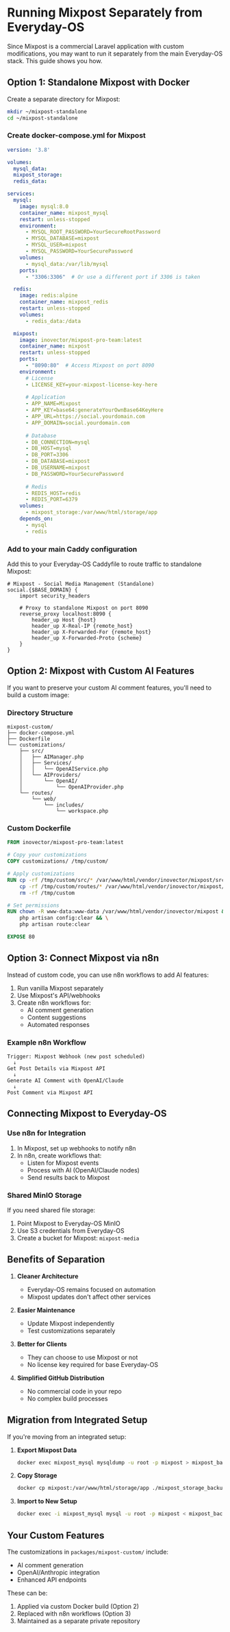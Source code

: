 # Running Mixpost Separately from Everyday-OS

Since Mixpost is a commercial Laravel application with custom modifications, you may want to run it separately from the main Everyday-OS stack. This guide shows you how.

## Option 1: Standalone Mixpost with Docker

Create a separate directory for Mixpost:

```bash
mkdir ~/mixpost-standalone
cd ~/mixpost-standalone
```

### Create docker-compose.yml for Mixpost

```yaml
version: '3.8'

volumes:
  mysql_data:
  mixpost_storage:
  redis_data:

services:
  mysql:
    image: mysql:8.0
    container_name: mixpost_mysql
    restart: unless-stopped
    environment:
      - MYSQL_ROOT_PASSWORD=YourSecureRootPassword
      - MYSQL_DATABASE=mixpost
      - MYSQL_USER=mixpost
      - MYSQL_PASSWORD=YourSecurePassword
    volumes:
      - mysql_data:/var/lib/mysql
    ports:
      - "3306:3306"  # Or use a different port if 3306 is taken

  redis:
    image: redis:alpine
    container_name: mixpost_redis
    restart: unless-stopped
    volumes:
      - redis_data:/data

  mixpost:
    image: inovector/mixpost-pro-team:latest
    container_name: mixpost
    restart: unless-stopped
    ports:
      - "8090:80"  # Access Mixpost on port 8090
    environment:
      # License
      - LICENSE_KEY=your-mixpost-license-key-here
      
      # Application
      - APP_NAME=Mixpost
      - APP_KEY=base64:generateYourOwnBase64KeyHere
      - APP_URL=https://social.yourdomain.com
      - APP_DOMAIN=social.yourdomain.com
      
      # Database
      - DB_CONNECTION=mysql
      - DB_HOST=mysql
      - DB_PORT=3306
      - DB_DATABASE=mixpost
      - DB_USERNAME=mixpost
      - DB_PASSWORD=YourSecurePassword
      
      # Redis
      - REDIS_HOST=redis
      - REDIS_PORT=6379
    volumes:
      - mixpost_storage:/var/www/html/storage/app
    depends_on:
      - mysql
      - redis
```

### Add to your main Caddy configuration

Add this to your Everyday-OS Caddyfile to route traffic to standalone Mixpost:

```caddy
# Mixpost - Social Media Management (Standalone)
social.{$BASE_DOMAIN} {
    import security_headers
    
    # Proxy to standalone Mixpost on port 8090
    reverse_proxy localhost:8090 {
        header_up Host {host}
        header_up X-Real-IP {remote_host}
        header_up X-Forwarded-For {remote_host}
        header_up X-Forwarded-Proto {scheme}
    }
}
```

## Option 2: Mixpost with Custom AI Features

If you want to preserve your custom AI comment features, you'll need to build a custom image:

### Directory Structure
```
mixpost-custom/
├── docker-compose.yml
├── Dockerfile
└── customizations/
    ├── src/
    │   ├── AIManager.php
    │   ├── Services/
    │   │   └── OpenAIService.php
    │   └── AIProviders/
    │       └── OpenAI/
    │           └── OpenAIProvider.php
    └── routes/
        └── web/
            └── includes/
                └── workspace.php
```

### Custom Dockerfile
```dockerfile
FROM inovector/mixpost-pro-team:latest

# Copy your customizations
COPY customizations/ /tmp/custom/

# Apply customizations
RUN cp -rf /tmp/custom/src/* /var/www/html/vendor/inovector/mixpost/src/ && \
    cp -rf /tmp/custom/routes/* /var/www/html/vendor/inovector/mixpost/routes/ && \
    rm -rf /tmp/custom

# Set permissions
RUN chown -R www-data:www-data /var/www/html/vendor/inovector/mixpost && \
    php artisan config:clear && \
    php artisan route:clear

EXPOSE 80
```

## Option 3: Connect Mixpost via n8n

Instead of custom code, you can use n8n workflows to add AI features:

1. Run vanilla Mixpost separately
2. Use Mixpost's API/webhooks
3. Create n8n workflows for:
   - AI comment generation
   - Content suggestions
   - Automated responses

### Example n8n Workflow
```
Trigger: Mixpost Webhook (new post scheduled)
  ↓
Get Post Details via Mixpost API
  ↓
Generate AI Comment with OpenAI/Claude
  ↓
Post Comment via Mixpost API
```

## Connecting Mixpost to Everyday-OS

### Use n8n for Integration
1. In Mixpost, set up webhooks to notify n8n
2. In n8n, create workflows that:
   - Listen for Mixpost events
   - Process with AI (OpenAI/Claude nodes)
   - Send results back to Mixpost

### Shared MinIO Storage
If you need shared file storage:
1. Point Mixpost to Everyday-OS MinIO
2. Use S3 credentials from Everyday-OS
3. Create a bucket for Mixpost: `mixpost-media`

## Benefits of Separation

1. **Cleaner Architecture**
   - Everyday-OS remains focused on automation
   - Mixpost updates don't affect other services

2. **Easier Maintenance**
   - Update Mixpost independently
   - Test customizations separately

3. **Better for Clients**
   - They can choose to use Mixpost or not
   - No license key required for base Everyday-OS

4. **Simplified GitHub Distribution**
   - No commercial code in your repo
   - No complex build processes

## Migration from Integrated Setup

If you're moving from an integrated setup:

1. **Export Mixpost Data**
   ```bash
   docker exec mixpost_mysql mysqldump -u root -p mixpost > mixpost_backup.sql
   ```

2. **Copy Storage**
   ```bash
   docker cp mixpost:/var/www/html/storage/app ./mixpost_storage_backup
   ```

3. **Import to New Setup**
   ```bash
   docker exec -i mixpost_mysql mysql -u root -p mixpost < mixpost_backup.sql
   ```

## Your Custom Features

The customizations in `packages/mixpost-custom/` include:
- AI comment generation
- OpenAI/Anthropic integration
- Enhanced API endpoints

These can be:
1. Applied via custom Docker build (Option 2)
2. Replaced with n8n workflows (Option 3)
3. Maintained as a separate private repository
